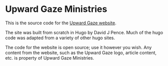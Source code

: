 # Upward Gaze Ministries

This is the source code for the [Upward Gaze website](upwardgazemin.com).

The site was built from scratch in Hugo by David J Pence. Much of the hugo code was adapted from a variety of other hugo sites.

The code for the website is open source; use it however you wish. Any content from the website, such as the Upward Gaze logo, article content, etc. is property of Upward Gaze Ministries.
